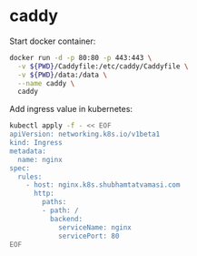 # caddy

Start docker container:
```bash
docker run -d -p 80:80 -p 443:443 \
  -v ${PWD}/Caddyfile:/etc/caddy/Caddyfile \
  -v ${PWD}/data:/data \
  --name caddy \
  caddy
```

Add ingress value in kubernetes:
```bash
kubectl apply -f - << EOF
apiVersion: networking.k8s.io/v1beta1
kind: Ingress
metadata:
  name: nginx
spec:
  rules:
    - host: nginx.k8s.shubhamtatvamasi.com
      http:
        paths:
        - path: /
          backend:
            serviceName: nginx
            servicePort: 80
EOF
```
